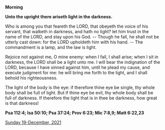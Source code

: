 **Morning**

**Unto the upright there ariseth light in the darkness.**
 
Who is among you that feareth the LORD, that obeyeth the voice of his servant, that walketh in darkness, and hath no light? let him trust in the name of the LORD, and stay upon his God. -- Though he fall, he shall not be utterly cast down: for the LORD upholdeth him with his hand. -- The commandment is a lamp, and the law is light.
 
Rejoice not against me, O mine enemy: when I fall, I shall arise; when I sit in darkness, the LORD shall be a light unto me. I will bear the indignation of the LORD, because I have sinned against him, until he plead my cause, and execute judgment for me: he will bring me forth to the light, and I shall behold his righteousness.
 
The light of the body is the eye: if therefore thine eye be single, thy whole body shall be full of light. But if thine eye be evil, thy whole body shall be full of darkness. If therefore the light that is in thee be darkness, how great is that darkness!  

**Psa 112:4; Isa 50:10; Psa 37:24; Prov 6:23; Mic 7:8,9; Matt 6:22,23**

[Sunday 19-December, 2021](https://t.me/daily_light)
